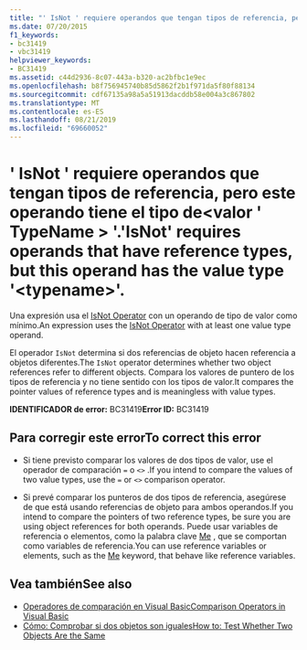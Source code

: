 ```yaml
---
title: "' IsNot ' requiere operandos que tengan tipos de referencia, pero este operando tiene el tipo de<typename>valor ' '."
ms.date: 07/20/2015
f1_keywords:
- bc31419
- vbc31419
helpviewer_keywords:
- BC31419
ms.assetid: c44d2936-8c07-443a-b320-ac2bfbc1e9ec
ms.openlocfilehash: b8f756945740b85d5862f2b1f971da5f80f88134
ms.sourcegitcommit: cdf67135a98a5a51913dacddb58e004a3c867802
ms.translationtype: MT
ms.contentlocale: es-ES
ms.lasthandoff: 08/21/2019
ms.locfileid: "69660052"
---
```

# <a name="isnot-requires-operands-that-have-reference-types-but-this-operand-has-the-value-type-typename"></a><span data-ttu-id="6fa7b-102">' IsNot ' requiere operandos que tengan tipos de referencia, pero este operando tiene el tipo de\<valor ' TypeName > '.</span><span class="sxs-lookup"><span data-stu-id="6fa7b-102">'IsNot' requires operands that have reference types, but this operand has the value type '\<typename>'.</span></span>
<span data-ttu-id="6fa7b-103">Una expresión usa el [IsNot Operator](../../visual-basic/language-reference/operators/isnot-operator.md) con un operando de tipo de valor como mínimo.</span><span class="sxs-lookup"><span data-stu-id="6fa7b-103">An expression uses the [IsNot Operator](../../visual-basic/language-reference/operators/isnot-operator.md) with at least one value type operand.</span></span>  
  
 <span data-ttu-id="6fa7b-104">El operador `IsNot` determina si dos referencias de objeto hacen referencia a objetos diferentes.</span><span class="sxs-lookup"><span data-stu-id="6fa7b-104">The `IsNot` operator determines whether two object references refer to different objects.</span></span> <span data-ttu-id="6fa7b-105">Compara los valores de puntero de los tipos de referencia y no tiene sentido con los tipos de valor.</span><span class="sxs-lookup"><span data-stu-id="6fa7b-105">It compares the pointer values of reference types and is meaningless with value types.</span></span>  
  
 <span data-ttu-id="6fa7b-106">**IDENTIFICADOR de error:** BC31419</span><span class="sxs-lookup"><span data-stu-id="6fa7b-106">**Error ID:** BC31419</span></span>  
  
## <a name="to-correct-this-error"></a><span data-ttu-id="6fa7b-107">Para corregir este error</span><span class="sxs-lookup"><span data-stu-id="6fa7b-107">To correct this error</span></span>  
  
- <span data-ttu-id="6fa7b-108">Si tiene previsto comparar los valores de dos tipos de valor, use el operador de comparación `=` o `<>` .</span><span class="sxs-lookup"><span data-stu-id="6fa7b-108">If you intend to compare the values of two value types, use the `=` or `<>` comparison operator.</span></span>  
  
- <span data-ttu-id="6fa7b-109">Si prevé comparar los punteros de dos tipos de referencia, asegúrese de que está usando referencias de objeto para ambos operandos.</span><span class="sxs-lookup"><span data-stu-id="6fa7b-109">If you intend to compare the pointers of two reference types, be sure you are using object references for both operands.</span></span> <span data-ttu-id="6fa7b-110">Puede usar variables de referencia o elementos, como la palabra clave [Me](../programming-guide/program-structure/me-my-mybase-and-myclass.md#me) , que se comportan como variables de referencia.</span><span class="sxs-lookup"><span data-stu-id="6fa7b-110">You can use reference variables or elements, such as the [Me](../programming-guide/program-structure/me-my-mybase-and-myclass.md#me) keyword, that behave like reference variables.</span></span>  
  
## <a name="see-also"></a><span data-ttu-id="6fa7b-111">Vea también</span><span class="sxs-lookup"><span data-stu-id="6fa7b-111">See also</span></span>

- [<span data-ttu-id="6fa7b-112">Operadores de comparación en Visual Basic</span><span class="sxs-lookup"><span data-stu-id="6fa7b-112">Comparison Operators in Visual Basic</span></span>](../../visual-basic/programming-guide/language-features/operators-and-expressions/comparison-operators.md)
- [<span data-ttu-id="6fa7b-113">Cómo: Comprobar si dos objetos son iguales</span><span class="sxs-lookup"><span data-stu-id="6fa7b-113">How to: Test Whether Two Objects Are the Same</span></span>](../../visual-basic/programming-guide/language-features/operators-and-expressions/how-to-test-whether-two-objects-are-the-same.md)
